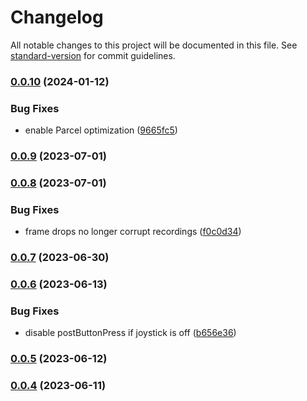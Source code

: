 # Changelog

All notable changes to this project will be documented in this file. See [standard-version](https://github.com/conventional-changelog/standard-version) for commit guidelines.

### [0.0.10](https://github.com/semyonf/tetris-js/compare/v0.0.9...v0.0.10) (2024-01-12)


### Bug Fixes

* enable Parcel optimization ([9665fc5](https://github.com/semyonf/tetris-js/commit/9665fc5cb5853a8e749bd6e87674a8f1ac29f81e))

### [0.0.9](https://github.com/semyonf/tetris-js/compare/v0.0.8...v0.0.9) (2023-07-01)

### [0.0.8](https://github.com/semyonf/tetris-js/compare/v0.0.7...v0.0.8) (2023-07-01)


### Bug Fixes

* frame drops no longer corrupt recordings ([f0c0d34](https://github.com/semyonf/tetris-js/commit/f0c0d341727506dbe57c347d3af8bad087e1947f))

### [0.0.7](https://github.com/semyonf/tetris-js/compare/v0.0.6...v0.0.7) (2023-06-30)

### [0.0.6](https://github.com/semyonf/tetris-js/compare/v0.0.5...v0.0.6) (2023-06-13)


### Bug Fixes

* disable postButtonPress if joystick is off ([b656e36](https://github.com/semyonf/tetris-js/commit/b656e3606a30d087bd1eb8b4bac66750f66bf875))

### [0.0.5](https://github.com/semyonf/tetris-js/compare/v0.0.4...v0.0.5) (2023-06-12)

### [0.0.4](https://github.com/semyonf/tetris-js/compare/v0.0.3...v0.0.4) (2023-06-11)
